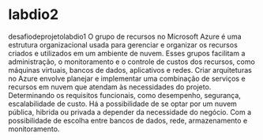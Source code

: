 # labdio2
desafiodeprojetolabdio1
O grupo de recursos no Microsoft Azure é uma estrutura organizacional usada para gerenciar e organizar os recursos criados e utilizados em um ambiente de nuvem. Esses grupos facilitam a administração, o monitoramento e o controle de custos dos recursos, como máquinas virtuais, bancos de dados, aplicativos e redes.
Criar arquiteturas no Azure envolve planejar e implementar uma combinação de serviços e recursos em nuvem que atendam às necessidades do  projeto. Determinando os requisitos funcionais, como desempenho, segurança, escalabilidade de custo. 
Há a possibilidade de se optar por um nuvem pública, hibrida ou privada a depender da necessidade do negócio. Com a possibilidade de escolha entre bancos de dados, rede, armazenamento e monitoramento.
